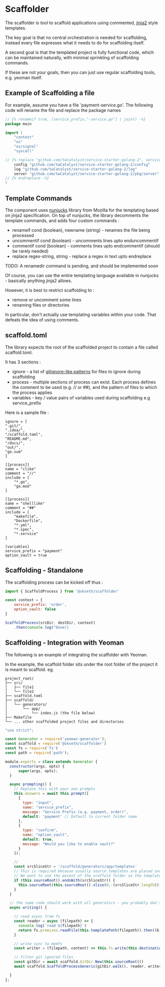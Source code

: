 # Scaffolder

The scaffolder is tool to scaffold applications using commented, [jinja2](https://jinja.palletsprojects.com/en/3.0.x/) style templates.

The key goal is that no central orchestration is needed for scaffolding, 
instead every file expresses what it needs to do for scaffolding itself.

A second goal is that the templated project is fully functional code, which can be maintained naturally, with minimal sprinkling of scaffolding commands.

If these are not your goals, then you can just use regular scaffolding tools, e.g. yeoman itself.

## Example of Scaffolding a file

For example, assume you have a file 'payment-service.go'. The following code will
rename the file and replace the package names

```go
// {% renameif true, [service_prefix,"-service.go"] | join() -%}
package main

import (
	"context"
	"os"
	"os/signal"
	"syscall"

// {% replace "github.com/twCatalyst/service-starter-golang-2", service_package -%}
	config "github.com/twCatalyst/service-starter-golang-2/config"
	log "github.com/twCatalyst/service-starter-golang-2/log"
	server "github.com/twCatalyst/service-starter-golang-2/pkg/server"
// {% endreplace -%}
)

```

## Template Commands

The component uses [nunjucks](https://mozilla.github.io/nunjucks/templating.html) library from Mozilla for the templating based on jinja2 specification. On top of nunjucks, the library decomments the template commands, and adds four custom commands :

* renameif cond (boolean), newname (string) - renames the file being processed
* uncommentif cond (boolean) - uncomments lines upto enduncommentif
* commentif cond (boolean) - comments lines upto endcommentif (should be rarely needed)
* replace regex-string, string - replace a regex in text upto endreplace

TODO: A renamedir command is pending, and should be implemented soon

Of course, you can use the entire templating language available in nunjucks - basically anything jinja2 allows. 

However, it is best to restrict scaffolding to :
* remove or uncomment some lines
* renaming files or directories

In particular, don't actually use templating variables within your code. That defeats the idea of using comments.

## scaffold.toml

The library expects the root of the scaffolded project to contain a file called scaffold.toml. 

It has 3 sections :

* ignore - a list of [gitignore-like patterns](https://git-scm.com/docs/gitignore) for files to ignore during scaffolding
* process - multiple sections of process can exist. Each process defines the comment
  to be used (e.g. // or ##), and the pattern of files to which the process applies
* variables - key / value pairs of variables used during scaffolding e.g service_prefix

Here is a sample file :

```t
ignore = [
".git/",
".idea/",
"/scaffold.toml",
"README.md",
"/docs/",
"out/",
"go.sum"
]

[[process]]
name = "clike"
comment = "//"
include = [
    "*.go",
    "go.mod"
]

[[process]]
name = "shelllike"
comment = "##"
include = [
    "makefile",
    "Dockerfile",
    "*.yml",
    "*.spec",
    "*.service"
]

[variables]
service_prefix = "payment"
option_vault = true
```

## Scaffolding - Standalone

The scaffolding process can be kicked off thus :

```js
import { ScaffoldProcess } from '@skseth/scaffolder'

const context = {
    service_prefix: 'order',
    option_vault: false
}

ScaffoldProcess(srcDir, destDir, context)
    .then(console.log("Done))

```

## Scaffolding - Integration with Yeoman

The following is an example of integrating the scaffolder with Yeoman.

In the example, the scaffold folder sits under the root folder of the project it is meant to scaffold. eg.

```text
project_root/
├── src/
│   ├── file1
│   └── file2
├── scaffold.toml
├── scaffold/
│   └── generators/
│       └── app/
│           └── index.js (the file below)
├── Makefile
└── ... other scaffolded project files and directories
```

```javascript
"use strict";

const Generator = require('yeoman-generator');
const scaffold = require('@skseth/scaffolder')
const fs = require('fs')
const path = require('path');

module.exports = class extends Generator {
  constructor(args, opts) {
      super(args, opts);
  }

  async prompting() {
    // Replace this with your own prompts
    this.answers = await this.prompt([
      {
        type: "input",
        name: "service_prefix",
        message: "Service Prefix (e.g. payment, order)",
        default: 'payment' // Default to current folder name
      },
      {
        type: "confirm",
        name: "option_vault",
        default: true,
        message: "Would you like to enable vault?"
      }    
    ]);

    // 
    const srcSliceStr = '/scaffold/generators/app/templates'
    // This is required because usually source templates are placed under the scaffold/../templates directory in yeoman
    // We want to use the parent of the scaffold folder as the template root folder
    if (this.sourceRoot().endsWith(srcSliceStr)) {
      this.sourceRoot(this.sourceRoot().slice(0,-(srcSliceStr.length)))
    }
  }

  // the same code should work with all generators - you probably don't need to modify
  async writing() {

    // read async from fs
    const reader = async (filepath) => {
      console.log(`read ${filepath}`)
      return fs.promises.readFile(this.templatePath(filepath)).then((b) => b.toString())
    }

    // write sync to memfs
    const writer = (filepath, content) => this.fs.write(this.destinationPath(filepath), content)

    // filter git ignored files
    const gitDir = await scaffold.GitDir.New(this.sourceRoot())
    await scaffold.ScaffoldProcessGeneric(gitDir.walk(), reader, writer, this.answers)  

  }
};

```